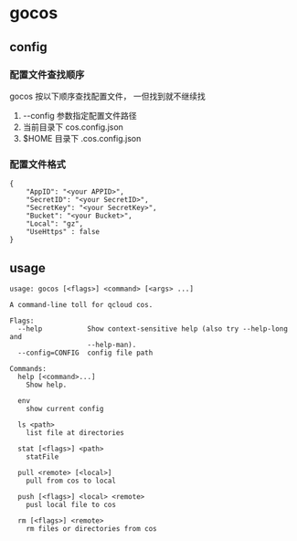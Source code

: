 # gocos

## config

### 配置文件查找顺序

gocos 按以下顺序查找配置文件， 一但找到就不继续找

1. --config 参数指定配置文件路径
2. 当前目录下 cos.config.json
3. $HOME 目录下 .cos.config.json

### 配置文件格式

```
{
    "AppID": "<your APPID>",
    "SecretID": "<your SecretID>",
    "SecretKey": "<your SecretKey>",
    "Bucket": "<your Bucket>",
    "Local": "gz",
    "UseHttps" : false
}

```

## usage

```
usage: gocos [<flags>] <command> [<args> ...]

A command-line toll for qcloud cos.

Flags:
  --help           Show context-sensitive help (also try --help-long and
                   --help-man).
  --config=CONFIG  config file path

Commands:
  help [<command>...]
    Show help.

  env
    show current config

  ls <path>
    list file at directories

  stat [<flags>] <path>
    statFile

  pull <remote> [<local>]
    pull from cos to local

  push [<flags>] <local> <remote>
    pusl local file to cos

  rm [<flags>] <remote>
    rm files or directories from cos
```
